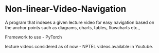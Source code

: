 # Non-linear-Video-Navigation
A program that indexes a given lecture video for easy navigation based on the anchor points such as diagrams, charts, tables, flowcharts etc.,

Framework to use - PyTorch

lecture videos considered as of now - NPTEL videos available in Youtube.

